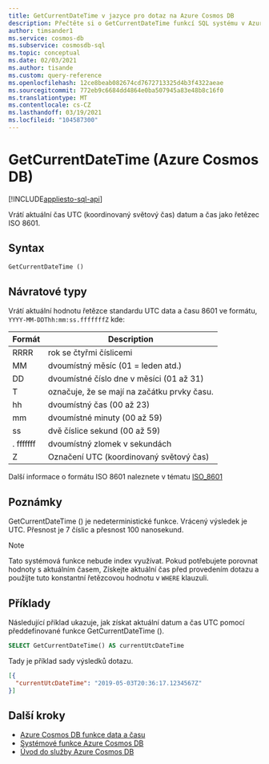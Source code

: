 ```yaml
---
title: GetCurrentDateTime v jazyce pro dotaz na Azure Cosmos DB
description: Přečtěte si o GetCurrentDateTime funkcí SQL systému v Azure Cosmos DB.
author: timsander1
ms.service: cosmos-db
ms.subservice: cosmosdb-sql
ms.topic: conceptual
ms.date: 02/03/2021
ms.author: tisande
ms.custom: query-reference
ms.openlocfilehash: 12ce8beab082674cd7672713325d4b3f4322aeae
ms.sourcegitcommit: 772eb9c6684dd4864e0ba507945a83e48b8c16f0
ms.translationtype: MT
ms.contentlocale: cs-CZ
ms.lasthandoff: 03/19/2021
ms.locfileid: "104587300"
---
```

# <a name="getcurrentdatetime-azure-cosmos-db"></a>GetCurrentDateTime (Azure Cosmos DB)
[!INCLUDE[appliesto-sql-api](includes/appliesto-sql-api.md)]

Vrátí aktuální čas UTC (koordinovaný světový čas) datum a čas jako řetězec ISO 8601.
  
## <a name="syntax"></a>Syntax
  
```sql
GetCurrentDateTime ()
```

## <a name="return-types"></a>Návratové typy
  
Vrátí aktuální hodnotu řetězce standardu UTC data a času 8601 ve formátu, `YYYY-MM-DDThh:mm:ss.fffffffZ` kde:
  
|Formát|Description|
|-|-|
|RRRR|rok se čtyřmi číslicemi|
|MM|dvoumístný měsíc (01 = leden atd.)|
|DD|dvoumístné číslo dne v měsíci (01 až 31)|
|T|označuje, že se mají na začátku prvky času.|
|hh|dvoumístný čas (00 až 23)|
|mm|dvoumístné minuty (00 až 59)|
|ss|dvě číslice sekund (00 až 59)|
|. fffffff|dvoumístný zlomek v sekundách|
|Z|Označení UTC (koordinovaný světový čas)|
  
  Další informace o formátu ISO 8601 naleznete v tématu [ISO_8601](https://en.wikipedia.org/wiki/ISO_8601)

## <a name="remarks"></a>Poznámky

GetCurrentDateTime () je nedeterministické funkce. Vrácený výsledek je UTC. Přesnost je 7 číslic a přesnost 100 nanosekund.

> [!NOTE]
> Tato systémová funkce nebude index využívat. Pokud potřebujete porovnat hodnoty s aktuálním časem, Získejte aktuální čas před provedením dotazu a použijte tuto konstantní řetězcovou hodnotu v `WHERE` klauzuli.

## <a name="examples"></a>Příklady
  
Následující příklad ukazuje, jak získat aktuální datum a čas UTC pomocí předdefinované funkce GetCurrentDateTime ().
  
```sql
SELECT GetCurrentDateTime() AS currentUtcDateTime
```  
  
 Tady je příklad sady výsledků dotazu.
  
```json
[{
  "currentUtcDateTime": "2019-05-03T20:36:17.1234567Z"
}]  
```  

## <a name="next-steps"></a>Další kroky

- [Azure Cosmos DB funkce data a času](sql-query-date-time-functions.md)
- [Systémové funkce Azure Cosmos DB](sql-query-system-functions.md)
- [Úvod do služby Azure Cosmos DB](introduction.md)
